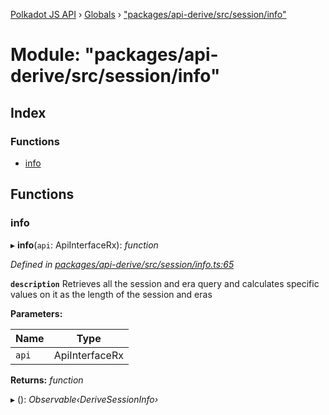 [Polkadot JS API](../README.md) › [Globals](../globals.md) › ["packages/api-derive/src/session/info"](_packages_api_derive_src_session_info_.md)

# Module: "packages/api-derive/src/session/info"

## Index

### Functions

* [info](_packages_api_derive_src_session_info_.md#info)

## Functions

###  info

▸ **info**(`api`: ApiInterfaceRx): *function*

*Defined in [packages/api-derive/src/session/info.ts:65](https://github.com/polkadot-js/api/blob/2f78329738/packages/api-derive/src/session/info.ts#L65)*

**`description`** Retrieves all the session and era query and calculates specific values on it as the length of the session and eras

**Parameters:**

Name | Type |
------ | ------ |
`api` | ApiInterfaceRx |

**Returns:** *function*

▸ (): *Observable‹DeriveSessionInfo›*
